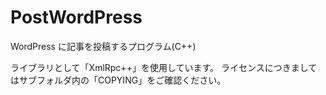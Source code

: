 # PostWordPress
WordPress に記事を投稿するプログラム(C++)

ライブラリとして「XmlRpc++」を使用しています。
ライセンスにつきましてはサブフォルダ内の「COPYING」をご確認ください。
